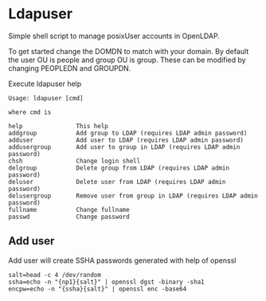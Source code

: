 # Ldapuser

Simple shell script to manage posixUser accounts in OpenLDAP.

To get started change the DOMDN to match with your domain. By default the user OU is people and group OU is group. These can be modified by changing PEOPLEDN and GROUPDN.

Execute ldapuser help

```
Usage: ldapuser [cmd]

where cmd is

help               This help
addgroup           Add group to LDAP (requires LDAP admin password)
adduser            Add user to LDAP (requires LDAP admin password)
addusergroup       Add user to group in LDAP (requires LDAP admin password)
chsh               Change login shell
delgroup           Delete group from LDAP (requires LDAP admin password)
deluser            Delete user from LDAP (requires LDAP admin password)
delusergroup       Remove user from group in LDAP (requires LDAP admin password)
fullname           Change fullname
passwd             Change password
```

## Add user

Add user will create SSHA passwords generated with help of openssl

```
salt=head -c 4 /dev/random
ssha=echo -n "{np1}{salt}" | openssl dgst -binary -sha1
encpw=echo -n "{ssha}{salt}" | openssl enc -base64
```
